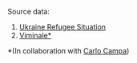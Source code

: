 Source data: 
1. [Ukraine Refugee Situation](http://data2.unhcr.org/en/situations/ukraine)
2. [Viminale*](https://www.interno.gov.it/it/search?search_fulltext=ucraina) 
 
*(In collaboration with [Carlo Campa](https://twitter.com/CarloCampa))
